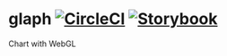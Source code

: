 # glaph [![CircleCI](https://circleci.com/gh/minodisk/glaph/tree/master.svg?style=svg)](https://circleci.com/gh/minodisk/workflows/glaph/tree/master) [![Storybook](https://github.com/storybooks/press/blob/master/badges/storybook.svg)](https://minodisk.github.io/glaph/)

Chart with WebGL
